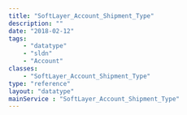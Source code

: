 ```yaml
---
title: "SoftLayer_Account_Shipment_Type"
description: ""
date: "2018-02-12"
tags:
    - "datatype"
    - "sldn"
    - "Account"
classes:
    - "SoftLayer_Account_Shipment_Type"
type: "reference"
layout: "datatype"
mainService : "SoftLayer_Account_Shipment_Type"
---
```

